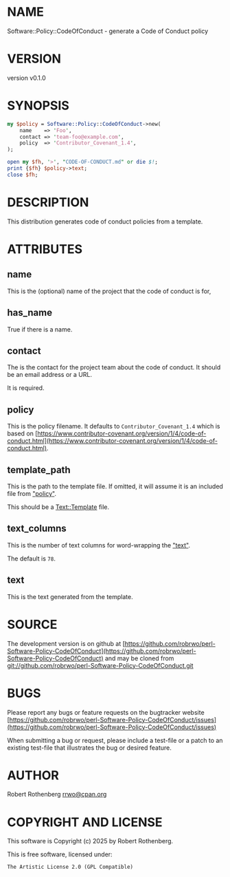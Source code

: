 # NAME

Software::Policy::CodeOfConduct - generate a Code of Conduct policy

# VERSION

version v0.1.0

# SYNOPSIS

```perl
my $policy = Software::Policy::CodeOfConduct->new(
    name    => 'Foo',
    contact => 'team-foo@example.com',
    policy  => 'Contributor_Covenant_1.4',
);

open my $fh, '>', "CODE-OF-CONDUCT.md" or die $!;
print {$fh} $policy->text;
close $fh;
```

# DESCRIPTION

This distribution generates code of conduct policies from a template.

# ATTRIBUTES

## name

This is the (optional) name of the project that the code of conduct is for,

## has\_name

True if there is a name.

## contact

The is the contact for the project team about the code of conduct. It should be an email address or a URL.

It is required.

## policy

This is the policy filename. It defaults to `Contributor_Covenant_1.4` which is based on
[https://www.contributor-covenant.org/version/1/4/code-of-conduct.html](https://www.contributor-covenant.org/version/1/4/code-of-conduct.html).

## template\_path

This is the path to the template file. If omitted, it will assume it is an included file from ["policy"](#policy).

This should be a [Text::Template](https://metacpan.org/pod/Text%3A%3ATemplate) file.

## text\_columns

This is the number of text columns for word-wrapping the ["text"](#text).

The default is `78`.

## text

This is the text generated from the template.

# SOURCE

The development version is on github at [https://github.com/robrwo/perl-Software-Policy-CodeOfConduct](https://github.com/robrwo/perl-Software-Policy-CodeOfConduct)
and may be cloned from [git://github.com/robrwo/perl-Software-Policy-CodeOfConduct.git](git://github.com/robrwo/perl-Software-Policy-CodeOfConduct.git)

# BUGS

Please report any bugs or feature requests on the bugtracker website
[https://github.com/robrwo/perl-Software-Policy-CodeOfConduct/issues](https://github.com/robrwo/perl-Software-Policy-CodeOfConduct/issues)

When submitting a bug or request, please include a test-file or a
patch to an existing test-file that illustrates the bug or desired
feature.

# AUTHOR

Robert Rothenberg <rrwo@cpan.org>

# COPYRIGHT AND LICENSE

This software is Copyright (c) 2025 by Robert Rothenberg.

This is free software, licensed under:

```
The Artistic License 2.0 (GPL Compatible)
```
